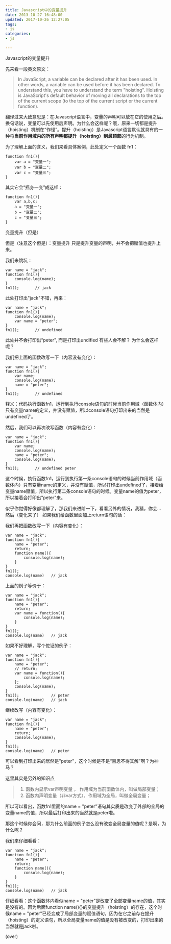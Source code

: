 ```yaml
---
title: Javascript中的变量提升
date: 2013-10-27 16:48:00
updated: 2017-10-26 12:27:05
tags: 
- js
categories: 
- js

---
```

Javascript的变量提升

先来看一段英文原文：

> In JavaScript, a variable can be declared after it has been used. In
> other words, a variable can be used before it has been declared. To
> understand this, you have to understand the term "hoisting". Hoisting
> is JavaScript's default behavior of moving all declarations to the top
> of the current scope (to the top of the current script or the current
> function).

翻译过来大致意思是：在Javascript语言中，变量的声明可以放在它的使用之后。换句话说，变量可以先使用后声明。为什么会这样呢？哦，原来一切都是提升（hoisting）机制在“作怪”。提升（hoisting）是Javascript语言默认就具有的一种将**当前作用域内的所有声明都提升（hoisting）到最顶部**的行为机制。

为了理解上面的含义，我们来看具体案例，此处定义一个函数 fn1：

    function fn1(){
        var a = "变量一";
        var b = "变量二";
        var c = "变量三";
    }


<!--more-->


其实它会“摇身一变”成这样：

    function fn1(){
        var a,b,c;
        a = "变量一";
        b = "变量二";
        c = "变量三";
    }

变量提升（但是）

但是（注意这个但是）：变量提升 只是提升变量的声明，并不会把赋值也提升上来。

我们来跳坑：

    var name = "jack";
    function fn1(){
        console.log(name);
    }
    fn1();       // jack

此处打印出"jack"不错，再来：

    var name = "jack";
    function fn1(){
        console.log(name);
        var name = "peter";
    }
    fn1();       // undefined

此处并不会打印出“peter", 而是打印出undified 有些人会不解？ 为什么会这样呢？

我们把上面的函数改写一下（内容没有变化）：

    var name = "jack";
    function fn1(){
        var name;
        console.log(name);
        name = "peter";
    }
    fn1();       // undefined

释义：代码执行函数fn1，运行到执行console语句的时候当前作用域（函数体内）只有变量name的定义，并没有赋值，所以console语句打印出来的当然是undefined了。

然后，我们可以再次改写函数（内容有变化）：

    var name = "jack";
    function fn1(){
        var name;
        console.log(name);
        name = "peter";
        console.log(name);
    }
    fn1();       // undefined peter

这个时候，执行函数fn1，运行到执行第一条console语句的时候当前作用域（函数体内）只有变量name的定义，并没有赋值，所以打印出undefined了，接着给变量name赋值，所以执行第二条console语句的时候。变量name的值为peter，所以接着会打印出"peter"来。

似乎你觉得好像都理解了，那我们来进阶一下，看看另外的情况，我猜，你会...
然后（变化来了）
如果我们给函数里面加上return语句的话：

我们再把函数改写一下（内容有变化）：

    var name = "jack";
    function fn1(){
        name = "peter";
        return;
        function name(){
            console.log(name);
        }
    }
    fn1();       
    console.log(name)   // jack

上面的例子等价于：

    var name = "jack";
    function fn1(){
        name = "peter";
        return;
        var name = function(){
            console.log(name);
        }
    }
    fn1();       
    console.log(name)   // jack

如果不好理解，写个佐证的例子：

    var name = "jack";
    function fn1(){
        name = "peter";
        // return;
        var name = function(){
            console.log(name);
        };
        console.log(name);
    }
    fn1();              // peter
    console.log(name)   // jack

继续改写（内容有变化）：

    var name = "jack";
    function fn1(){
        name = "peter";
        return;
        console.log(name);
    }
    fn1();      
    console.log(name)   // peter

可以看到打印出来的居然是"peter"，这个时候是不是“百思不得其解”啊？为神马？

这里其实是另外的知识点

>  1. 函数内显示var声明变量 ， 作用域为当前函数体内，叫做局部变量；
>  2. 函数内声明变量（非var方式），作用域为全局，叫做全局变量；

所以可以看出，函数fn1里面的name = "peter"语句其实质是改变了外部的全局的变量name的值，所以最后打印出来的当然就是peter啦。

那这个时候你会问，那为什么前面的例子怎么没有改变全局变量的值呢？是啊，为什么呢？

我们来仔细看看：

    var name = "jack";
    function fn1(){
        name = "peter";
        return;
        function name(){
            console.log(name);
        }
    }
    fn1();       
    console.log(name)   // jack

仔细看看：这个函数体内看似name = "peter"是改变了全部变量name的值，其实是没有的。因为后面function name(){}的变量提升（hoisting）的存在，这个时候name = "peter"已经变成了局部变量的赋值语句，因为在它之前存在提升（hoisting）的定义语句，所以全局变量name的值是没有被改变的，打印出来的当然就是jack啦。

(over)